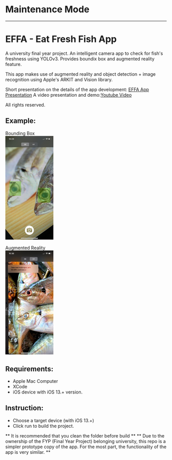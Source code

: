 # Maintenance Mode
---

# EFFA - Eat Fresh Fish App
A university final year project.
An intelligent camera app to check for fish's freshness using YOLOv3. Provides boundix box and augmented reality feature.

This app makes use of augmented reality and object detection + image recognition using Apple's ARKIT and Vision library.



Short presentation on the details of the app development:
<a href="https://www.canva.com/design/DAEAMiCzGug/KI4CVesT9kSa2lT7kRokhQ/view?utm_content=DAEAMiCzGug&utm_campaign=designshare&utm_medium=link2&utm_source=sharebutton" target="_blank">EFFA App Presentation</a>
A video presentation and demo:<a href="https://youtu.be/MvhVncT3Gow" target="_blank">Youtube Video</a>
 

All rights reserved.

## Example:
Bounding Box
<br>
<img src="BBView.jpeg" alt="BBView" width="150"></a>


Augmented Reality
<br>
<img src="ARView.jpeg" alt="ARView" width="150"></a>

## Requirements:
- Apple Mac Computer
- XCode
- iOS device with iOS 13.+ version.

## Instruction:
- Choose a target device (with iOS 13.+)
- Click run to build the project.

** It is recommended that you clean the folder before build **
** Due to the ownership of the FYP (Final Year Project) belonging university, this repo is a simpler prototype copy of the app. For the most part, the functionality of the app is very similar. **
